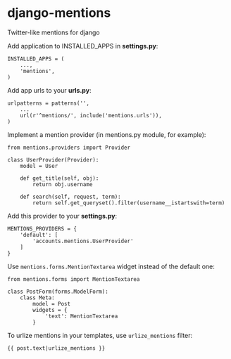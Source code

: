 django-mentions
===============

Twitter-like mentions for django

Add application to INSTALLED_APPS in **settings.py**:

    INSTALLED_APPS = (
        ...,
        'mentions',
    )

Add app urls to your **urls.py**:

    urlpatterns = patterns('',
        ...
        url(r'^mentions/', include('mentions.urls')),
    )

Implement a mention provider (in mentions.py module, for example):

    from mentions.providers import Provider

    class UserProvider(Provider):
        model = User

        def get_title(self, obj):
            return obj.username

        def search(self, request, term):
            return self.get_queryset().filter(username__istartswith=term)

Add this provider to your **settings.py**:

    MENTIONS_PROVIDERS = {
        'default': [
            'accounts.mentions.UserProvider'
        ]
    }

Use `mentions.forms.MentionTextarea` widget instead of the default one:

    from mentions.forms import MentionTextarea

    class PostForm(forms.ModelForm):
        class Meta:
            model = Post
            widgets = {
                'text': MentionTextarea
            }

To urlize mentions in your templates, use `urlize_mentions` filter:

    {{ post.text|urlize_mentions }}
